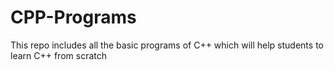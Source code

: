 # CPP-Programs
This repo includes all the basic programs of C++ which will help students to learn C++ from scratch

